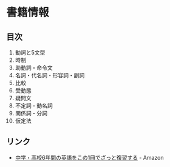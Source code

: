 # 書籍情報
## 目次

1. 動詞と5文型
2. 時制
3. 助動詞・命令文
4. 名詞・代名詞・形容詞・副詞
5. 比較
6. 受動態
7. 疑問文
8. 不定詞・動名詞
9. 関係詞・分詞
10. 仮定法


## リンク

- [中学・高校6年間の英語をこの1冊でざっと復習する](http://www.amazon.co.jp/dp/B00MB2SI8Q/) - Amazon
